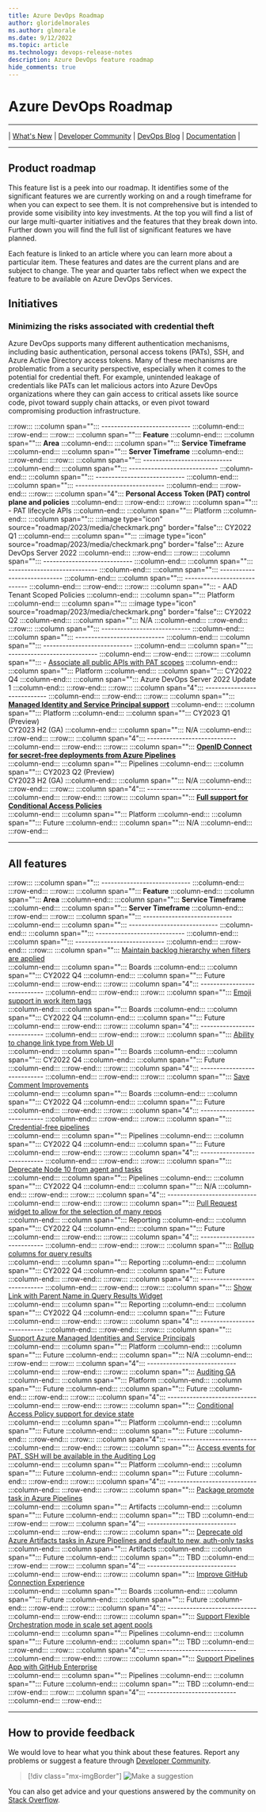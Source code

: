 ```yaml
---
title: Azure DevOps Roadmap
author: gloridelmorales
ms.author: glmorale
ms.date: 9/12/2022
ms.topic: article
ms.technology: devops-release-notes
description: Azure DevOps feature roadmap
hide_comments: true
---
```

# Azure DevOps Roadmap

---

\| <a href="https://aka.ms/azuredevops/releasenotes" target="blank">What's New</a>
\| <a href="https://developercommunity.visualstudio.com/spaces/21/index.html" target="blank">Developer Community</a>
\| <a href="https://devblogs.microsoft.com/devops/" target="blank">DevOps Blog</a>
\| <a href="/azure/devops/?view=azure-devops&preserve-view=true" target="blank">Documentation</a> \|

---

## Product roadmap

This feature list is a peek into our roadmap. It identifies some of the significant features we are currently working on and a rough timeframe for when you can expect to see them. It is not comprehensive but is intended to provide some visibility into key investments. At the top you will find a list of our large multi-quarter initiatives and the features that they break down into. Further down you will find the full list of significant features we have planned. 

Each feature is linked to an article where you can learn more about a particular item. These features and dates are the current plans and are subject to change. The year and quarter tabs reflect when we expect the feature to be available on Azure DevOps Services.

## Initiatives
### Minimizing the risks associated with credential theft

Azure DevOps supports many different authentication mechanisms, including basic authentication, personal access tokens (PATs), SSH, and Azure Active Directory access tokens. Many of these mechanisms are problematic from a security perspective, especially when it comes to the potential for credential theft. For example, unintended leakage of credentials like PATs can let malicious actors into Azure DevOps organizations where they can gain access to critical assets like source code, pivot toward supply chain attacks, or even pivot toward compromising production infrastructure.

:::row:::
   :::column span="":::
      ----------------------------
   :::column-end:::
:::row-end:::
:::row:::
   :::column span="":::
      **Feature**
   :::column-end:::
   :::column span="":::
      **Area**
   :::column-end:::
   :::column span="":::
      **Service Timeframe**
   :::column-end:::
   :::column span="":::
      **Server Timeframe**
   :::column-end:::
:::row-end:::
:::row:::
   :::column span="":::
      ----------------------------
   :::column-end:::
   :::column span="":::
      ----------------------------
   :::column-end:::
   :::column span="":::
      ----------------------------
   :::column-end:::
   :::column span="":::
      ----------------------------
   :::column-end:::
:::row-end:::
:::row:::
   :::column span="4":::
      **Personal Access Token (PAT) control plane and policies**
   :::column-end:::
:::row-end:::
:::row:::
   :::column span="":::
      - PAT lifecycle APIs
   :::column-end:::
   :::column span="":::
      Platform
   :::column-end:::
   :::column span="":::
      :::image type="icon" source="roadmap/2023/media/checkmark.png" border="false"::: CY2022 Q1
   :::column-end:::
   :::column span="":::
      :::image type="icon" source="roadmap/2023/media/checkmark.png" border="false"::: Azure DevOps Server 2022
   :::column-end:::
:::row-end:::
:::row:::
   :::column span="":::
      ----------------------------
   :::column-end:::
   :::column span="":::
      ----------------------------
   :::column-end:::
   :::column span="":::
      ----------------------------
   :::column-end:::
   :::column span="":::
      ----------------------------
   :::column-end:::
:::row-end:::
:::row:::
   :::column span="":::
     - AAD Tenant Scoped Policies 
   :::column-end:::
   :::column span="":::
      Platform
   :::column-end:::
   :::column span="":::
      :::image type="icon" source="roadmap/2023/media/checkmark.png" border="false"::: CY2022 Q2
   :::column-end:::
   :::column span="":::
      N/A
   :::column-end:::
:::row-end:::
:::row:::
   :::column span="":::
      ----------------------------
   :::column-end:::
   :::column span="":::
      ----------------------------
   :::column-end:::
   :::column span="":::
      ----------------------------
   :::column-end:::
   :::column span="":::
      ----------------------------
   :::column-end:::
:::row-end:::
:::row:::
   :::column span="":::
      - [Associate all public APIs with PAT scopes](https://review.docs.microsoft.com/azure/devops/release-notes/roadmap/2023/q3features?branch=users%2Fglmorale%2Fnewroadmap#associate-all-public-apis-with-pat-scopes)
   :::column-end:::
   :::column span="":::
      Platform
   :::column-end:::
   :::column span="":::
      CY2022 Q4
   :::column-end:::
   :::column span="":::
      Azure DevOps Server 2022 Update 1
   :::column-end:::
:::row-end:::
:::row:::
   :::column span="4":::
      ----------------------------
   :::column-end:::
:::row-end:::
:::row:::
   :::column span="":::
      [**Managed Identity and Service Principal support**](https://review.learn.microsoft.com/azure/devops/release-notes/roadmap/future?branch=users%2Fglmorale%2Fnewroadmap#support-azure-managed-identities-and-service-principals) 
   :::column-end:::
   :::column span="":::
      Platform
   :::column-end:::
   :::column span="":::
      CY2023 Q1 (Preview)</br>
      CY2023 H2 (GA) 
   :::column-end:::
   :::column span="":::
      N/A
   :::column-end:::
:::row-end:::
:::row:::
   :::column span="4":::
      ----------------------------
   :::column-end:::
:::row-end:::
:::row:::
   :::column span="":::
      [**OpenID Connect for secret-free deployments from Azure Pipelines**](https://review.learn.microsoft.com/azure/devops/release-notes/roadmap/2023/q4features?branch=users%2Fglmorale%2Fnewroadmap#credential-free-pipelines)  
   :::column-end:::
   :::column span="":::
      Pipelines
   :::column-end:::
   :::column span="":::
      CY2023 Q2 (Preview)</br>
      CY2023 H2 (GA) 
   :::column-end:::
   :::column span="":::
      N/A
   :::column-end:::
:::row-end:::
:::row:::
   :::column span="4":::
      ----------------------------
   :::column-end:::
:::row-end:::
:::row:::
   :::column span="":::
      [**Full support for Conditional Access Policies**](https://review.learn.microsoft.com/azure/devops/release-notes/roadmap/future?branch=users%2Fglmorale%2Fnewroadmap#conditional-access-policy-support-for-device-state)   
   :::column-end:::
   :::column span="":::
      Platform
   :::column-end:::
   :::column span="":::
      Future 
   :::column-end:::
   :::column span="":::
      N/A
   :::column-end:::
:::row-end:::


---
## All features
:::row:::
   :::column span="":::
      ----------------------------
   :::column-end:::
:::row-end:::
:::row:::
   :::column span="":::
      **Feature**
   :::column-end:::
   :::column span="":::
      **Area**
   :::column-end:::
   :::column span="":::
      **Service Timeframe**
   :::column-end:::
   :::column span="":::
      **Server Timeframe**
   :::column-end:::
:::row-end:::
:::row:::
   :::column span="":::
      ----------------------------
   :::column-end:::
   :::column span="":::
      ----------------------------
   :::column-end:::
   :::column span="":::
      ----------------------------
   :::column-end:::
   :::column span="":::
      ----------------------------
   :::column-end:::
:::row-end:::
:::row:::
   :::column span="":::
      [Maintain backlog hierarchy when filters are applied](https://review.learn.microsoft.com/azure/devops/release-notes/roadmap/2023/q4features?branch=users%2Fglmorale%2Fnewroadmap#maintain-backlog-hierarchy-when-filters-are-applied)  
   :::column-end:::
   :::column span="":::
      Boards
   :::column-end:::
   :::column span="":::
      CY2022 Q4 
   :::column-end:::
   :::column span="":::
      Future
   :::column-end:::
:::row-end:::
:::row:::
   :::column span="4":::
      ----------------------------
   :::column-end:::
:::row-end:::
:::row:::
   :::column span="":::
      [Emoji support in work item tags](https://review.learn.microsoft.com/azure/devops/release-notes/roadmap/2023/q4features?branch=users%2Fglmorale%2Fnewroadmap#emoji-support-in-work-item-tags)  
   :::column-end:::
   :::column span="":::
      Boards
   :::column-end:::
   :::column span="":::
      CY2022 Q4 
   :::column-end:::
   :::column span="":::
      Future
   :::column-end:::
:::row-end:::
:::row:::
   :::column span="4":::
      ----------------------------
   :::column-end:::
:::row-end:::
:::row:::
   :::column span="":::
      [Ability to change link type from Web UI](https://review.learn.microsoft.com/azure/devops/release-notes/roadmap/2023/q4features?branch=users%2Fglmorale%2Fnewroadmap#ability-to-change-link-type-from-web-ui)  
   :::column-end:::
   :::column span="":::
      Boards
   :::column-end:::
   :::column span="":::
      CY2022 Q4 
   :::column-end:::
   :::column span="":::
      Future
   :::column-end:::
:::row-end:::
:::row:::
   :::column span="4":::
      ----------------------------
   :::column-end:::
:::row-end:::
:::row:::
   :::column span="":::
      [Save Comment Improvements](https://review.learn.microsoft.com/azure/devops/release-notes/roadmap/2023/q4features?branch=users%2Fglmorale%2Fnewroadmap#save-comment-improvements)  
   :::column-end:::
   :::column span="":::
      Boards
   :::column-end:::
   :::column span="":::
      CY2022 Q4 
   :::column-end:::
   :::column span="":::
      Future
   :::column-end:::
:::row-end:::
:::row:::
   :::column span="4":::
      ----------------------------
   :::column-end:::
:::row-end:::
:::row:::
   :::column span="":::
      [Credential-free pipelines](https://review.learn.microsoft.com/azure/devops/release-notes/roadmap/2023/q4features?branch=users%2Fglmorale%2Fnewroadmap#credential-free-pipelines)  
   :::column-end:::
   :::column span="":::
      Pipelines
   :::column-end:::
   :::column span="":::
      CY2022 Q4 
   :::column-end:::
   :::column span="":::
      Future
   :::column-end:::
:::row-end:::
:::row:::
   :::column span="4":::
      ----------------------------
   :::column-end:::
:::row-end:::
:::row:::
   :::column span="":::
      [Deprecate Node 10 from agent and tasks](https://review.learn.microsoft.com/azure/devops/release-notes/roadmap/2023/q4features?branch=users%2Fglmorale%2Fnewroadmap#deprecate-node-10-from-agent-and-tasks)  
   :::column-end:::
   :::column span="":::
      Pipelines
   :::column-end:::
   :::column span="":::
      CY2022 Q4 
   :::column-end:::
   :::column span="":::
      N/A
   :::column-end:::
:::row-end:::
:::row:::
   :::column span="4":::
      ----------------------------
   :::column-end:::
:::row-end:::
:::row:::
   :::column span="":::
      [Pull Request widget to allow for the selection of many repos](https://review.learn.microsoft.com/azure/devops/release-notes/roadmap/2023/q4features?branch=users%2Fglmorale%2Fnewroadmap#pull-request-widget-to-allow-for-the-selection-of-many-repos)  
   :::column-end:::
   :::column span="":::
      Reporting
   :::column-end:::
   :::column span="":::
      CY2022 Q4 
   :::column-end:::
   :::column span="":::
      Future
   :::column-end:::
:::row-end:::
:::row:::
   :::column span="4":::
      ----------------------------
   :::column-end:::
:::row-end:::
:::row:::
   :::column span="":::
      [Rollup columns for query results](https://review.learn.microsoft.com/azure/devops/release-notes/roadmap/2023/q4features?branch=users%2Fglmorale%2Fnewroadmap#rollup-columns-for-query-results)  
   :::column-end:::
   :::column span="":::
      Reporting
   :::column-end:::
   :::column span="":::
      CY2022 Q4 
   :::column-end:::
   :::column span="":::
      Future
   :::column-end:::
:::row-end:::
:::row:::
   :::column span="4":::
      ----------------------------
   :::column-end:::
:::row-end:::
:::row:::
   :::column span="":::
      [Show Link with Parent Name in Query Results Widget](https://review.learn.microsoft.com/azure/devops/release-notes/roadmap/2023/q4features?branch=users%2Fglmorale%2Fnewroadmap#show-link-with-parent-name-in-query-results-widget)  
   :::column-end:::
   :::column span="":::
      Reporting
   :::column-end:::
   :::column span="":::
      CY2022 Q4 
   :::column-end:::
   :::column span="":::
      Future
   :::column-end:::
:::row-end:::
:::row:::
   :::column span="4":::
      ----------------------------
   :::column-end:::
:::row-end:::
:::row:::
   :::column span="":::
      [Support Azure Managed Identities and Service Principals](https://review.learn.microsoft.com/azure/devops/release-notes/roadmap/future?branch=users%2Fglmorale%2Fnewroadmap#support-azure-managed-identities-and-service-principals)  
   :::column-end:::
   :::column span="":::
      Platform
   :::column-end:::
   :::column span="":::
      Future 
   :::column-end:::
   :::column span="":::
      N/A
   :::column-end:::
:::row-end:::
:::row:::
   :::column span="4":::
      ----------------------------
   :::column-end:::
:::row-end:::
:::row:::
   :::column span="":::
      [Auditing GA](https://review.learn.microsoft.com/azure/devops/release-notes/roadmap/future?branch=users%2Fglmorale%2Fnewroadmap#auditing-ga)  
   :::column-end:::
   :::column span="":::
      Platform
   :::column-end:::
   :::column span="":::
      Future 
   :::column-end:::
   :::column span="":::
      Future
   :::column-end:::
:::row-end:::
:::row:::
   :::column span="4":::
      ----------------------------
   :::column-end:::
:::row-end:::
:::row:::
   :::column span="":::
      [Conditional Access Policy support for device state](https://review.learn.microsoft.com/azure/devops/release-notes/roadmap/future?branch=users%2Fglmorale%2Fnewroadmap#conditional-access-policy-support-for-device-state)  
   :::column-end:::
   :::column span="":::
      Platform
   :::column-end:::
   :::column span="":::
      Future 
   :::column-end:::
   :::column span="":::
      Future
   :::column-end:::
:::row-end:::
:::row:::
   :::column span="4":::
      ----------------------------
   :::column-end:::
:::row-end:::
:::row:::
   :::column span="":::
      [Access events for PAT, SSH will be available in the Auditing Log](https://review.learn.microsoft.com/azure/devops/release-notes/roadmap/future?branch=users%2Fglmorale%2Fnewroadmap#access-events-for-pat-ssh-will-be-available-in-the-auditing-log)  
   :::column-end:::
   :::column span="":::
      Platform
   :::column-end:::
   :::column span="":::
      Future 
   :::column-end:::
   :::column span="":::
      Future
   :::column-end:::
:::row-end:::
:::row:::
   :::column span="4":::
      ----------------------------
   :::column-end:::
:::row-end:::
:::row:::
   :::column span="":::
      [Package promote task in Azure Pipelines](https://review.learn.microsoft.com/azure/devops/release-notes/roadmap/future?branch=users%2Fglmorale%2Fnewroadmap#package-promote-task-in-azure-pipelines)  
   :::column-end:::
   :::column span="":::
      Artifacts
   :::column-end:::
   :::column span="":::
      Future 
   :::column-end:::
   :::column span="":::
      TBD
   :::column-end:::
:::row-end:::
:::row:::
   :::column span="4":::
      ----------------------------
   :::column-end:::
:::row-end:::
:::row:::
   :::column span="":::
      [Deprecate old Azure Artifacts tasks in Azure Pipelines and default to new, auth-only tasks](https://review.learn.microsoft.com/azure/devops/release-notes/roadmap/future?branch=users%2Fglmorale%2Fnewroadmap#deprecate-old-azure-artifacts-tasks-in-azure-pipelines-and-default-to-new-auth-only-tasks)  
   :::column-end:::
   :::column span="":::
      Artifacts
   :::column-end:::
   :::column span="":::
      Future 
   :::column-end:::
   :::column span="":::
      TBD
   :::column-end:::
:::row-end:::
:::row:::
   :::column span="4":::
      ----------------------------
   :::column-end:::
:::row-end:::
:::row:::
   :::column span="":::
      [Improve GitHub Connection Experience](https://review.learn.microsoft.com/azure/devops/release-notes/roadmap/future?branch=users%2Fglmorale%2Fnewroadmap#improve-github-connection-experience)  
   :::column-end:::
   :::column span="":::
      Boards
   :::column-end:::
   :::column span="":::
      Future 
   :::column-end:::
   :::column span="":::
      Future
   :::column-end:::
:::row-end:::
:::row:::
   :::column span="4":::
      ----------------------------
   :::column-end:::
:::row-end:::
:::row:::
   :::column span="":::
      [Support Flexible Orchestration mode in scale set agent pools](https://review.learn.microsoft.com/azure/devops/release-notes/roadmap/future?branch=users%2Fglmorale%2Fnewroadmap#support-flexible-orchestration-mode-in-scale-set-agent-pools)  
   :::column-end:::
   :::column span="":::
      Pipelines
   :::column-end:::
   :::column span="":::
      Future 
   :::column-end:::
   :::column span="":::
      TBD
   :::column-end:::
:::row-end:::
:::row:::
   :::column span="4":::
      ----------------------------
   :::column-end:::
:::row-end:::
:::row:::
   :::column span="":::
      [Support Pipelines App with GitHub Enterprise](https://review.learn.microsoft.com/azure/devops/release-notes/roadmap/future?branch=users%2Fglmorale%2Fnewroadmap#support-pipelines-app-with-github-enterprise)  
   :::column-end:::
   :::column span="":::
      Pipelines
   :::column-end:::
   :::column span="":::
      Future 
   :::column-end:::
   :::column span="":::
      TBD
   :::column-end:::
:::row-end:::
:::row:::
   :::column span="4":::
      ----------------------------
   :::column-end:::
:::row-end:::

---

## How to provide feedback

We would love to hear what you think about these features. Report any problems or suggest a feature through [Developer Community](https://developercommunity.visualstudio.com/spaces/21/index.html).

> [!div class="mx-imgBorder"] 
> ![Make a suggestion](media/help-make-a-suggestion.png)

You can also get advice and your questions answered by the community on [Stack Overflow](https://stackoverflow.com/questions/tagged/azure-devops).